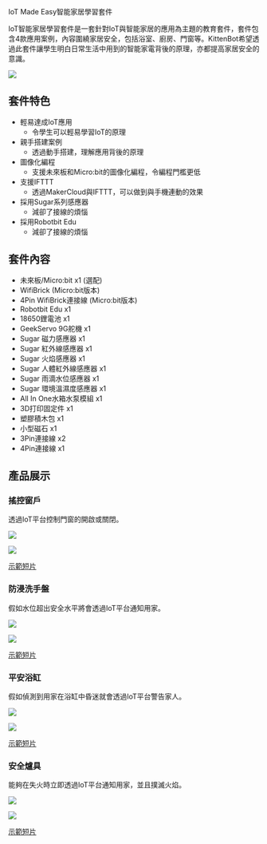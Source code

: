 IoT Made Easy智能家居學習套件

IoT智能家居學習套件是一套針對IoT與智能家居的應用為主題的教育套件，套件包含4款應用案例，內容圍繞家居安全，包括浴室、廚房、門窗等。KittenBot希望透過此套件讓學生明白日常生活中用到的智能家電背後的原理，亦都提高家居安全的意識。

![](./images/door.jpg)

## 套件特色

- 輕易達成IoT應用
    - 令學生可以輕易學習IoT的原理
- 親手搭建案例
    - 透過動手搭建，理解應用背後的原理
- 圖像化編程
    - 支援未來板和Micro:bit的圖像化編程，令編程門檻更低
- 支援IFTTT
    - 透過MakerCloud與IFTTT，可以做到與手機連動的效果
- 採用Sugar系列感應器
    - 減卻了接線的煩惱
- 採用Robotbit Edu
    - 減卻了接線的煩惱
    
## 套件內容

- 未來板/Micro:bit x1 (選配)
- WifiBrick (Micro:bit版本)
- 4Pin WifiBrick連接線 (Micro:bit版本)
- Robotbit Edu x1
- 18650鋰電池 x1
- GeekServo 9G舵機 x1
- Sugar 磁力感應器 x1
- Sugar 紅外線感應器 x1
- Sugar 火焰感應器 x1
- Sugar 人體紅外線感應器 x1
- Sugar 雨滴水位感應器 x1
- Sugar 環境溫濕度感應器 x1
- All In One水箱水泵模組 x1
- 3D打印固定件 x1
- 塑膠積木包 x1
- 小型磁石 x1
- 3Pin連接線 x2
- 4Pin連接線 x1

## 產品展示

### 搖控窗戶

透過IoT平台控制門窗的開啟或關閉。

![](./images/door.jpg)

[![](./images/door_video.png)](https://www.youtube.com/watch?v=nLj0LCgN1Uk)

[示範短片](https://www.youtube.com/watch?v=nLj0LCgN1Uk)

### 防浸洗手盤

假如水位超出安全水平將會透過IoT平台通知用家。

![](./images/sink.jpg)

[![](./images/sink_video.png)](https://www.youtube.com/watch?v=LwzhAub01sQ)

[示範短片](https://www.youtube.com/watch?v=LwzhAub01sQ)

### 平安浴缸

假如偵測到用家在浴缸中昏迷就會透過IoT平台警告家人。

![](./images/bathtub.jpg)

[![](./images/battub_video.png)](https://www.youtube.com/watch?v=tRQiIUIZCpo&t=1s)

[示範短片](https://www.youtube.com/watch?v=tRQiIUIZCpo&t=1s)

### 安全爐具

能夠在失火時立即透過IoT平台通知用家，並且撲滅火焰。

![](./images/stove.jpg)

[![](./images/stove_video.png)](https://www.youtube.com/watch?v=n7rE02r8EJo)

[示範短片](https://www.youtube.com/watch?v=n7rE02r8EJo)